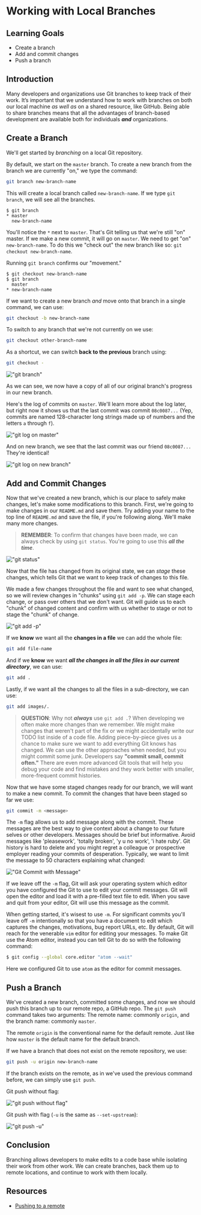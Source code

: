 # Working with Local Branches

## Learning Goals

- Create a branch
- Add and commit changes
- Push a branch

## Introduction

Many developers and organizations use Git branches to keep track of their work.
It’s important that we understand how to work with branches on both our local
machine _as well as_ on a shared resource, like GitHub. Being able to share
branches means that all the advantages of branch-based development are
available both for individuals ***and*** organizations.

## Create a Branch

We'll get started by _branching_ on a local Git repository.

By default, we start on the `master` branch. To create a new branch from the branch
we are currently "on," we type the command:

```bash
git branch new-branch-name
```

This will create a local branch called `new-branch-name`. If we type
`git branch`, we will see all the branches.

```shell
$ git branch
* master
  new-branch-name
```

You'll notice the `*` next to `master`. That's Git telling us that we're
still "on" master. If we make a new commit, it will go on `master`. We
need to get "on" `new-branch-name`. To do this we "check out" the
new branch like so: `git checkout new-branch-name`.

Running `git branch` confirms our "movement."

```shell
$ git checkout new-branch-name
$ git branch
  master
* new-branch-name
```

If we want to create a new branch _and_ move onto that branch in a single
command, we can use:

```bash
git checkout -b new-branch-name
```

To switch to any branch that we're not currently on we use:

```bash
git checkout other-branch-name
```

As a shortcut, we can switch **back to the previous** branch using:

```bash
git checkout -
```

!["git branch"](https://curriculum-content.s3.amazonaws.com/prework/git-workflow/new%20branch.gif)

As we can see, we now have a copy of all of our original branch's progress in
our new branch.

Here's the log of commits on `master`. We'll learn more about the log later,
but right now it shows us that the last commit was commit `08c0087...` (Yep,
commits are named 128-character long strings made up of numbers and the letters
`a` through `f`).

!["git log on master"](https://curriculum-content.s3.amazonaws.com/prework/git-workflow/log1.png)

And on new branch, we see that the last commit was our friend `08c0087...`
They're identical!

!["git log on new branch"](https://curriculum-content.s3.amazonaws.com/prework/git-workflow/log2.png)

## Add and Commit Changes

Now that we've created a new branch, which is our place to safely make changes,
let's make some modifications to this branch.  First, we're going to make
changes in our `README.md` and save them. Try adding your name to the top line
of `README.md` and save the file, if you're following along. We'll make many
more changes.

> **REMEMBER**: To confirm that changes have been made, we can always check by
> using `git status`. You're going to use this ***all the time***.

!["git status"](https://curriculum-content.s3.amazonaws.com/prework/git-workflow/git%20status.gif)

Now that the file has changed from its original state, we can _stage_ these changes,
which tells Git that we want to keep track of changes to this file.

We made a few changes throughout the file and want to see what changed, so we
will review changes in "chunks" using `git add -p`. We can stage each change,
or pass over others that we don't want. Git will guide us to each "chunk" of
changed content and confirm with us whether to stage or not to stage the
"chunk" of change.

!["git add -p"](https://curriculum-content.s3.amazonaws.com/prework/git-workflow/git%20add%20p.gif)

If we **know** we want all the **changes in a file** we can add the whole file:

```bash
git add file-name
```

And if we **know** we want ***all the changes in all the files in our current directory***, we can use:

```bash
git add .
```

Lastly, if we want all the changes to all the files in a sub-directory, we can
use:

```bash
git add images/.
```

> **QUESTION**: Why not ***always*** use `git add .`? When developing we often make more
> changes than we remember. We might make changes that weren't part of the fix or we might
> accidentally write our TODO list inside of a code file. Adding piece-by-piece gives us
> a chance to make sure we want to add everything Git knows has changed. We can use the
> other approaches when needed, but you might commit some junk. Developers say
> __"commit small, commit often."__ There are even more advanced Git tools that will help
> you debug your code and find mistakes and they work better with smaller, more-frequent
> commit histories.

Now that we have some staged changes ready for our branch, we will want to make a new
commit. To commit the changes that have been staged so far we use:

```bash
git commit -m <message>
```

The `-m` flag allows us to add message along with the commit. These messages
are the best way to give context about a change to our future selves or other
developers. Messages should be brief but informative. Avoid messages like
'pleasework', 'totally broken', 'y u no work', 'i hate ruby'. Git history is
hard to delete and you might regret a colleague or prospective employer reading
your commits of desperation.  Typically, we want to limit the message to 50
characters explaining what changed:

!["Git Commit with Message"](https://curriculum-content.s3.amazonaws.com/prework/git-workflow/git%20commit.gif)

If we leave off the `-m` flag, Git will ask your operating system which editor
you have configured the Git to use to edit your commit messages. Git will open
the editor and load it with a pre-filled text file to edit. When you save and
quit from your editor, Git will use this message as the commit.

When getting started, it's wisest to use `-m`. For significant commits you'll
leave off `-m` intentionally so that you have a document to edit which captures
the changes, motivations, bug report URLs, etc. By default, Git will reach for
the venerable `vim` editor for editing your messages. To make Git use the Atom
editor, instead you can tell Git to do so with the following command:

```bash
$ git config --global core.editor "atom --wait"
```

Here we configured Git to use `atom` as the editor for commit messages.

## Push a Branch

We've created a new branch, committed some changes, and now we should push this
branch up to our remote repo, a GitHub repo. The `git push` command takes two
arguments: The remote name: commonly `origin`, and the branch name: commonly
`master`.

The remote `origin` is the conventional name for the default remote.  Just like
how `master` is the default name for the default branch.

If we have a branch that does not exist on the remote repository, we use:

```bash
git push -u origin new-branch-name
```

If the branch exists on the remote, as in we've used the previous command before,
we can simply use `git push`.

Git push without flag:

!["git push without flag"](https://curriculum-content.s3.amazonaws.com/prework/git-workflow/git%20push.gif)

Git push with flag (`-u` is the same as `--set-upstream`):

!["git push -u"](https://curriculum-content.s3.amazonaws.com/prework/git-workflow/git%20push%20u.gif)

## Conclusion

Branching allows developers to make edits to a code base while isolating their
work from other work. We can create branches, back them up to remote locations,
and continue to work with them locally.

## Resources

- [Pushing to a remote](https://help.github.com/en/articles/pushing-to-a-remote)


